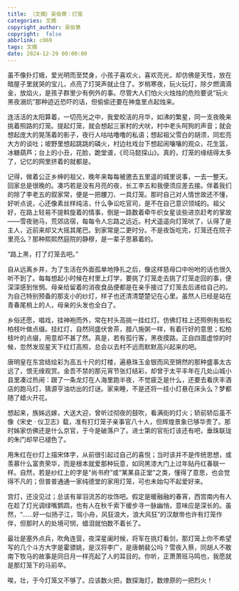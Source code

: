 ```yaml
---
title: （文摘）吴伯箫：灯笼
categories: 文摘
copyright_author: 吴伯箫
copyright:  false
abbrlink: c069
tags: 文摘
date: 2024-12-29 00:00:00
---
```


虽不像扑灯蛾，爱光明而至焚身，小孩子喜欢火，喜欢亮光，却仿佛是天性，放在暗屋子里就哭的宝儿，点亮了灯哭声就止住了。岁梢寒夜，玩火玩灯，除夕燃滴滴金，放焰火，是孩子群里少有例外的事。尽管大人们怕火火烛烛的危险要说“玩火黑夜溺炕”那种迹近恐吓的话，但偷偷还要在神龛里点起烛来。

连活活的太阳算着，一切亮光之中，我爱皎洁的月华，如沸的繁星，同一支夜晚来挑着照路的灯笼。提起灯笼，就会想起三家村的犬吠，村中老头呵狗的声音；就会想起庞大的晃荡着的影子，夜行人咕咕噜噜的私语；想起祖父雪白的胡须，同宏亮大方的谈吐；坡野里想起跳跳的磷火，村边社戏台下想起闹嚷嚷的观众，花生篮，冰糖葫芦；台上的小丑，花脸，跪堂谱，《司马懿探山》。真的，灯笼的缘结得太多了，记忆的网里挤着的就都是。

记得，做着公正乡绅的祖父，晚年来每每被邀去五里遥的城里说事，一去一整天。回家总是很晚的。凑巧若是没有月亮的夜，长工李五和我便须应差去接。伴着我们的除了李老五的叙家常，便是一把腰刀、一具灯笼。那时自己对人情世故还不懂，好听点说，心还像素丝样纯洁，什么争讼吃官司，是不在自己意识领域的。祖父好，在路上轻易不提斡旋着的情事，倒是一路数着牵牛织女星谈些进京赶考的掌故——雪夜驰马，荒郊店宿，每每令人忘路之远近。村犬遥遥向灯笼吠了，认得了是主人，近前来却又大摇其尾巴。到家常是二更时分。不是夜饭吃完，灯笼还在院子里亮么？那种熙熙然庭院的静穆，是一辈子思慕着的。

“路上黑，打了灯笼去吧。”

自从远离乡井，为了生活在外面孤单地挣扎之后，像这样慈母口中吩咐的话也很久听不到了。每每想起小时候在村里上灯学，要挑了灯笼走去挑了灯笼走回的事，便深深感到怅惘。母亲给留着的消夜食品便都是在亲手接过了灯笼去后递给自己的。为自己特别预备的那支小的纱灯，样子也还清清楚楚记在心里。虽然人已经是站在青春尾梢上的人，母亲的头发也全白了。

乡俗还愿，唱戏，挂神袍而外，常在村头高挑一挂红灯。仿佛灯柱上还照例有些松柏枝叶做点缀。挂红灯，自然同盛伏舍茶，腊八施粥一样，有着行好的意思；松柏枝叶的点缀，用意却不甚了然。真是，若有孤行客，黑夜摸路。正自四面虚惊的时候，忽然发现星天下红灯高照，总会以去村不远而默默高兴起来的吧。

唐明皇在东宫结绘彩为高五十尺的灯楼，遍悬珠玉金银而风至锵然的那种盛事太古远了，恨无缘观赏。金吾不禁的那元宵节张灯结彩，却曾于太平丰年在几处山城小县里凑过热闹：跟了一条龙灯在人海里跑半夜，不觉疲乏是什么，还要去看庆丰酒店的跑马灯，猜源亨油坊出的灯谜。家来睡，不是还将一挂小灯悬在床头么？梦都随了蜡火开花。

想起来，族姊远嫁，大送大迎，曾听过彻夜的鼓吹，看满街的灯火；轿前轿后虽不像《宋史 · 仪卫志》载，准有打灯笼子亲事官八十人，但辉煌景象已够华贵了。那时姊家仿佛还是什么京官，于今是破落户了。进士第的官衔灯该还有吧，垂珠联珑的朱门却早已褪色了。

用朱红在纱灯上描宋体字，从前很引起过自己的喜悦；当时该并不是传统思想，或羡慕什么富贵荣华，而是根本就爱那种玩意，如同黑漆大门上过年贴丹红春联一样。自然，若是纱红上的字是“尚书府”或“某某县正堂”之类，懂得了意思，也会觉得不凡的；但普普通通一家纯德堂的家用灯笼，可也未始勾不起爱好来。

宫灯，还没见过；总该有翠羽流苏的妆饰吧。假定是暖融融的春宵，西宫南内有人在趁了灯光调绿嘴鹦鹉，也有人在秋千索下缓步寻一脉幽悄，意味应是深长的。虽然，“……好一似扬子江，驾小舟，风狂浪大，浪大风狂”的汉献帝也许有灯笼作伴，但那时人的处境可悯，蜡泪就怕数不着长了。

最壮是塞外点兵，吹角连营，夜深星阑时候，将军在挑灯看剑，那灯笼上你不希望写的几个斗方大字是霍骠姚，是汉将李广，是唐朝裴公吗？雪夜入蔡，同胡人不敢南下牧马的故事是同日月一样亮起了人的耳目的。你听，正萧萧班马鸣也，我愿就是那灯笼下的马前卒。

唉，壮，于今灯笼又不够了。应该数火把，数探海灯，数燎原的一把烈火！